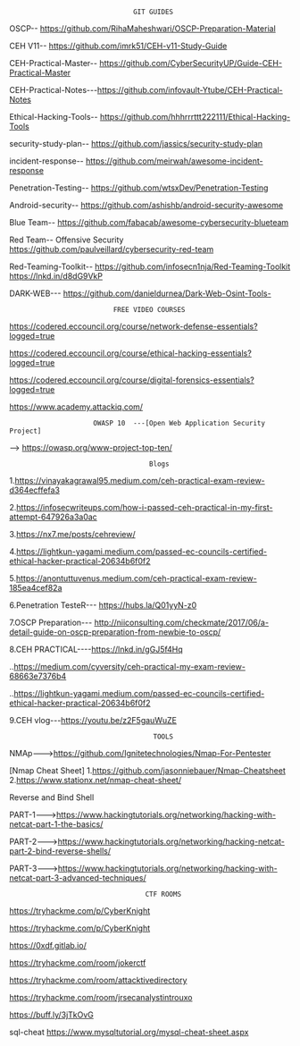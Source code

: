                                    GIT GUIDES

OSCP--
https://github.com/RihaMaheshwari/OSCP-Preparation-Material 

CEH V11--
https://github.com/imrk51/CEH-v11-Study-Guide 

CEH-Practical-Master--
https://github.com/CyberSecurityUP/Guide-CEH-Practical-Master

CEH-Practical-Notes---https://github.com/infovault-Ytube/CEH-Practical-Notes

Ethical-Hacking-Tools--
https://github.com/hhhrrrttt222111/Ethical-Hacking-Tools 

security-study-plan-- 
https://github.com/jassics/security-study-plan 

incident-response--
https://github.com/meirwah/awesome-incident-response

Penetration-Testing--
https://github.com/wtsxDev/Penetration-Testing 

Android-security-- 
https://github.com/ashishb/android-security-awesome 

Blue Team-- 
https://github.com/fabacab/awesome-cybersecurity-blueteam 

Red Team-- 
Offensive Security 
https://github.com/paulveillard/cybersecurity-red-team

Red-Teaming-Toolkit--
https://github.com/infosecn1nja/Red-Teaming-Toolkit https://lnkd.in/d8dG9VkP

DARK-WEB---
https://github.com/danieldurnea/Dark-Web-Osint-Tools-


                              FREE VIDEO COURSES
                              

https://codered.eccouncil.org/course/network-defense-essentials?logged=true

https://codered.eccouncil.org/course/ethical-hacking-essentials?logged=true

https://codered.eccouncil.org/course/digital-forensics-essentials?logged=true

https://www.academy.attackiq.com/



                         OWASP 10  ---[Open Web Application Security Project]
                           
--> https://owasp.org/www-project-top-ten/

                                       Blogs

1.https://vinayakagrawal95.medium.com/ceh-practical-exam-review-d364ecffefa3

2.https://infosecwriteups.com/how-i-passed-ceh-practical-in-my-first-attempt-647926a3a0ac

3.https://nx7.me/posts/cehreview/

4.https://lightkun-yagami.medium.com/passed-ec-councils-certified-ethical-hacker-practical-20634b6f0f2

5.https://anontuttuvenus.medium.com/ceh-practical-exam-review-185ea4cef82a

6.Penetration TesteR--- https://hubs.la/Q01yyN-z0 

7.OSCP Preparation--- http://niiconsulting.com/checkmate/2017/06/a-detail-guide-on-oscp-preparation-from-newbie-to-oscp/

8.CEH PRACTICAL----https://lnkd.in/gGJ5f4Hq

 ..https://medium.com/cyversity/ceh-practical-my-exam-review-68663e7376b4
 
 ..https://lightkun-yagami.medium.com/passed-ec-councils-certified-ethical-hacker-practical-20634b6f0f2

9.CEH vlog---https://youtu.be/z2F5gauWuZE

                                        TOOLS

 NMAp--->https://github.com/Ignitetechnologies/Nmap-For-Pentester
 
  [Nmap Cheat Sheet]
1.https://github.com/jasonniebauer/Nmap-Cheatsheet 
2.https://www.stationx.net/nmap-cheat-sheet/

Reverse and Bind Shell

PART-1--->https://www.hackingtutorials.org/networking/hacking-with-netcat-part-1-the-basics/

PART-2--->https://www.hackingtutorials.org/networking/hacking-netcat-part-2-bind-reverse-shells/

PART-3--->https://www.hackingtutorials.org/networking/hacking-with-netcat-part-3-advanced-techniques/

                                      CTF ROOMS 
https://tryhackme.com/p/CyberKnight

https://tryhackme.com/p/CyberKnight

https://0xdf.gitlab.io/

https://tryhackme.com/room/jokerctf

https://tryhackme.com/room/attacktivedirectory

https://tryhackme.com/room/jrsecanalystintrouxo 

https://buff.ly/3jTkOvG


sql-cheat
https://www.mysqltutorial.org/mysql-cheat-sheet.aspx

